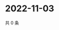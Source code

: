 # 2022-11-03

共 0 条

<!-- BEGIN WEIBO -->
<!-- 最后更新时间 Thu Nov 03 2022 05:18:13 GMT+0800 (China Standard Time) -->

<!-- END WEIBO -->

